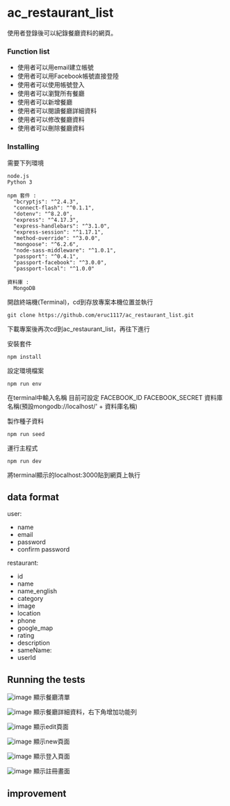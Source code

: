 # ac_restaurant_list
使用者登錄後可以紀錄餐廳資料的網頁。



### Function list
- 使用者可以用email建立帳號
- 使用者可以用Facebook帳號直接登陸
- 使用者可以使用帳號登入
- 使用者可以瀏覽所有餐廳
- 使用者可以新增餐廳
- 使用者可以閱讀餐廳詳細資料
- 使用者可以修改餐廳資料
- 使用者可以刪除餐廳資料


### Installing

需要下列環境
```
node.js
Python 3

npm 套件 :
  "bcryptjs": "^2.4.3",
  "connect-flash": "^0.1.1",
  "dotenv": "^8.2.0",
  "express": "^4.17.3",
  "express-handlebars": "^3.1.0",
  "express-session": "^1.17.1",
  "method-override": "^3.0.0",
  "mongoose": "^6.2.6",
  "node-sass-middleware": "^1.0.1",
  "passport": "^0.4.1",
  "passport-facebook": "^3.0.0",
  "passport-local": "^1.0.0"

資料庫 :
  MongoDB
```
開啟終端機(Terminal)，cd到存放專案本機位置並執行
```
git clone https://github.com/eruc1117/ac_restaurant_list.git
```
下載專案後再次cd到ac_restaurant_list，再往下進行<br>

安裝套件 
```
npm install
```

設定環境檔案
```
npm run env
```
在terminal中輸入名稱
目前可設定
FACEBOOK_ID
FACEBOOK_SECRET
資料庫名稱(預設mongodb://localhost/' + 資料庫名稱)

製作種子資料
```
npm run seed
```

運行主程式
```
npm run dev
```
將terminal顯示的localhost:3000貼到網頁上執行

## data format
user:
- name
- email
- password
- confirm password

restaurant:
- id
- name
- name_english
- category
- image
- location
- phone
- google_map
- rating
- description
- sameName:
- userId

## Running the tests
![image](screenshot/index_page.png)
顯示餐廳清單

![image](screenshot/show_page.png)
顯示餐廳詳細資料，右下角增加功能列

![image](screenshot/edit_page.png)
顯示edit頁面

![image](screenshot/new_page.png)
顯示new頁面

![image](screenshot/login_page.png)
顯示登入頁面

![image](screenshot/register_page.png)
顯示註冊畫面

## improvement

